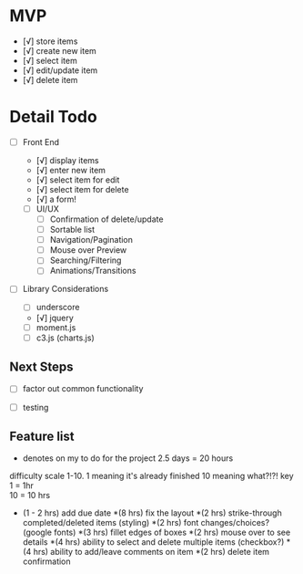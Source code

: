 # MVP
- [√] store items
 - [√] create new item
 - [√] select item
 - [√] edit/update item
 - [√] delete item


 # Detail Todo
 - [ ] Front End
   - [√] display items
   - [√] enter new item
   - [√] select item for edit
   - [√] select item for delete
   - [√] a form!

   - [ ] UI/UX
     - [ ] Confirmation of delete/update
     - [ ] Sortable list
     - [ ] Navigation/Pagination
     - [ ] Mouse over Preview
     - [ ] Searching/Filtering
     - [ ] Animations/Transitions

  - [ ] Library Considerations
    - [ ] underscore
    - [√] jquery
    - [ ] moment.js
    - [ ] c3.js (charts.js)

 ## Next Steps

  - [ ] factor out common functionality
  - [ ] testing


  ## Feature list
  * denotes on my to do for the project
  2.5 days = 20 hours

  difficulty scale 1-10. 1 meaning it's already finished 10 meaning what?!?!
  key 1 = 1hr  
  10 = 10 hrs

  * (1 - 2 hrs) add due date
  *(8 hrs) fix the layout
    *(2 hrs) strike-through completed/deleted items (styling)
    *(2 hrs) font changes/choices? (google fonts)
    *(3 hrs) fillet edges of boxes
  *(2 hrs) mouse over to see details
  *(4 hrs) ability to select and delete multiple items (checkbox?)
  *(4 hrs) ability to add/leave comments on item
  *(2 hrs) delete item confirmation
 
  
  








